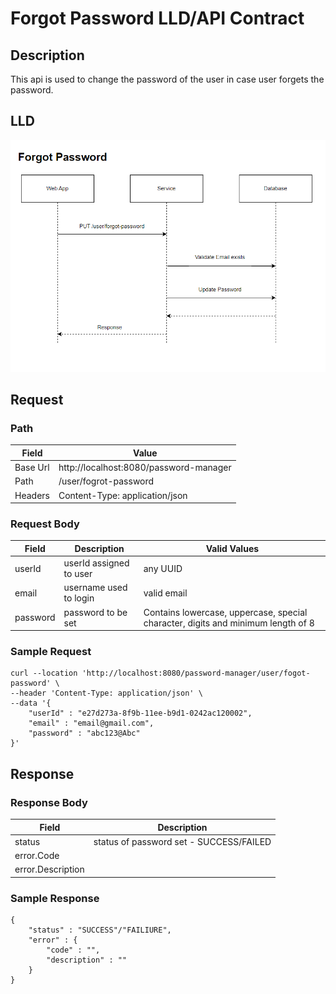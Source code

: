 # Forgot Password LLD/API Contract

## Description
This api is used to change the password of the user in case user forgets the password.

## LLD
![Forgot Password Level Diagram](../assets/ForgotPasswordLld.png)


## Request

### Path
| **Field** | **Value**                             |
|-----------|-----------                            |
| Base Url  | http://localhost:8080/password-manager|
| Path      |    /user/fogrot-password              |
| Headers   | Content-Type: application/json        |

### Request Body
| **Field** | **Description**             | **Valid Values**                                                                 |
|-----------|-----------------------------|----------------------------------------------------------------------------------|
| userId    | userId assigned to user     | any UUID                                                                         |
| email     | username used to login      | valid email                                                                      |
| password  | password to be set          | Contains lowercase, uppercase, special character, digits and minimum length of 8 |


### Sample Request
```
curl --location 'http://localhost:8080/password-manager/user/fogot-password' \
--header 'Content-Type: application/json' \
--data '{
    "userId" : "e27d273a-8f9b-11ee-b9d1-0242ac120002",
    "email" : "email@gmail.com",
    "password" : "abc123@Abc"
}'
```

## Response

### Response Body
| **Field**          | **Description**                          |
|--------------------|------------------------------------------|
| status             | status of password set - SUCCESS/FAILED  |
| error.Code         |                                          |
| error.Description  |                                          |

### Sample Response
```
{
    "status" : "SUCCESS"/"FAILIURE",
    "error" : {
        "code" : "",
        "description" : ""
    }
}
```


